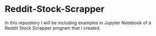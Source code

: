 # Reddit-Stock-Scrapper
In this repository I will be including examples in Jupyter Notebook of a Reddit Stock Scrapper program that I created.  
